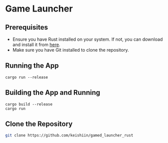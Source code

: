 # Game Launcher

## Prerequisites
- Ensure you have Rust installed on your system. If not, you can download and install it from [here](https://www.rust-lang.org/tools/install).
- Make sure you have Git installed to clone the repository.

## Running the App
```
cargo run --release
```
## Building the App and Running
```
cargo build --release
cargo run
```
## Clone the Repository
```sh
git clone https://github.com/keishiin/gamed_launcher_rust
```
